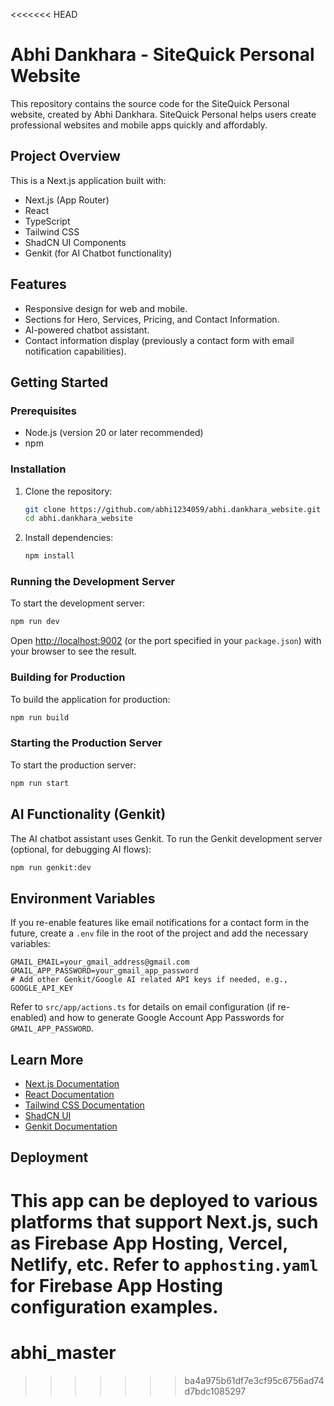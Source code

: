 <<<<<<< HEAD
# Abhi Dankhara - SiteQuick Personal Website

This repository contains the source code for the SiteQuick Personal website, created by Abhi Dankhara.
SiteQuick Personal helps users create professional websites and mobile apps quickly and affordably.

## Project Overview

This is a Next.js application built with:
- Next.js (App Router)
- React
- TypeScript
- Tailwind CSS
- ShadCN UI Components
- Genkit (for AI Chatbot functionality)

## Features
- Responsive design for web and mobile.
- Sections for Hero, Services, Pricing, and Contact Information.
- AI-powered chatbot assistant.
- Contact information display (previously a contact form with email notification capabilities).

## Getting Started

### Prerequisites
- Node.js (version 20 or later recommended)
- npm

### Installation
1. Clone the repository:
   ```bash
   git clone https://github.com/abhi1234059/abhi.dankhara_website.git
   cd abhi.dankhara_website
   ```
2. Install dependencies:
   ```bash
   npm install
   ```

### Running the Development Server
To start the development server:
```bash
npm run dev
```
Open [http://localhost:9002](http://localhost:9002) (or the port specified in your `package.json`) with your browser to see the result.

### Building for Production
To build the application for production:
```bash
npm run build
```

### Starting the Production Server
To start the production server:
```bash
npm run start
```

## AI Functionality (Genkit)
The AI chatbot assistant uses Genkit. To run the Genkit development server (optional, for debugging AI flows):
```bash
npm run genkit:dev
```

## Environment Variables
If you re-enable features like email notifications for a contact form in the future, create a `.env` file in the root of the project and add the necessary variables:
```env
GMAIL_EMAIL=your_gmail_address@gmail.com
GMAIL_APP_PASSWORD=your_gmail_app_password
# Add other Genkit/Google AI related API keys if needed, e.g., GOOGLE_API_KEY
```
Refer to `src/app/actions.ts` for details on email configuration (if re-enabled) and how to generate Google Account App Passwords for `GMAIL_APP_PASSWORD`.

## Learn More
- [Next.js Documentation](https://nextjs.org/docs)
- [React Documentation](https://reactjs.org/)
- [Tailwind CSS Documentation](https://tailwindcss.com/docs)
- [ShadCN UI](https://ui.shadcn.com/)
- [Genkit Documentation](https://firebase.google.com/docs/genkit)

## Deployment
This app can be deployed to various platforms that support Next.js, such as Firebase App Hosting, Vercel, Netlify, etc. Refer to `apphosting.yaml` for Firebase App Hosting configuration examples.
=======
# abhi_master
>>>>>>> ba4a975b61df7e3cf95c6756ad74d7bdc1085297
